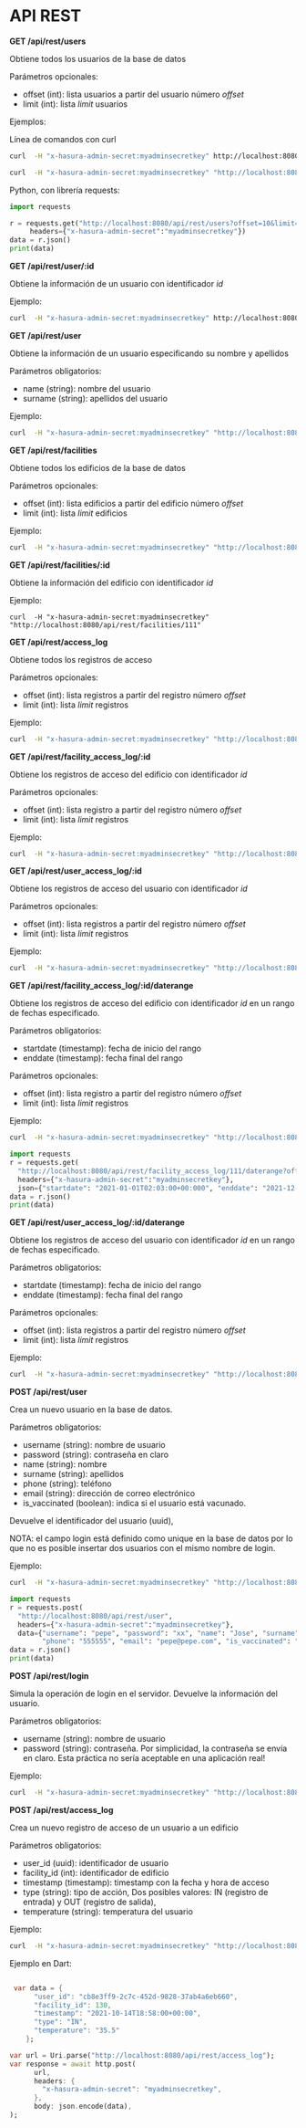 # API REST

**GET /api/rest/users**

Obtiene todos los usuarios de la base de datos

Parámetros opcionales:

- offset (int): lista usuarios a partir del usuario número *offset*
- limit (int): lista *limit* usuarios

Ejemplos:

Línea de comandos con curl

```sh
curl  -H "x-hasura-admin-secret:myadminsecretkey" http://localhost:8080/api/rest/users

curl  -H "x-hasura-admin-secret:myadminsecretkey" "http://localhost:8080/api/rest/users?offset=10&limit=2"
```

Python, con librería requests:

```python
import requests

r = requests.get("http://localhost:8080/api/rest/users?offset=10&limit=2", 
     headers={"x-hasura-admin-secret":"myadminsecretkey"})
data = r.json()
print(data)
```

**GET /api/rest/user/:id**

Obtiene la información de un usuario con identificador *id*

Ejemplo:

```sh
curl  -H "x-hasura-admin-secret:myadminsecretkey" http://localhost:8080/api/rest/users/cb8e3ff9-2c7c-452d-9828-37ab4a6eb660
```



**GET /api/rest/user**

Obtiene la información de un usuario especificando su nombre y apellidos

Parámetros obligatorios:

- name (string): nombre del usuario
- surname (string): apellidos del usuario

Ejemplo:

```sh
curl  -H "x-hasura-admin-secret:myadminsecretkey" "http://localhost:8080/api/rest/user?name=Alberto&surname=Lopez"
```



**GET /api/rest/facilities**

Obtiene todos los edificios de la base de datos

Parámetros opcionales:

- offset (int): lista edificios a partir del edificio número *offset*
- limit (int): lista *limit* edificios

Ejemplo:

```sh
curl  -H "x-hasura-admin-secret:myadminsecretkey" "http://localhost:8080/api/rest/facilities" 
```



**GET /api/rest/facilities/:id**

Obtiene la información del edificio con identificador *id*

Ejemplo:

```shell
curl  -H "x-hasura-admin-secret:myadminsecretkey" "http://localhost:8080/api/rest/facilities/111"
```



**GET /api/rest/access_log**

Obtiene todos los registros de acceso

Parámetros opcionales:

- offset (int): lista registros a partir del registro número *offset*
- limit (int): lista *limit* registros

Ejemplo:

```sh
curl  -H "x-hasura-admin-secret:myadminsecretkey" "http://localhost:8080/api/rest/access_log"
```



**GET /api/rest/facility_access_log/:id**

Obtiene los registros de acceso del edificio con identificador *id*

Parámetros opcionales:

- offset (int): lista registro a partir del registro número *offset*
- limit (int): lista *limit* registros

Ejemplo:

```sh
curl  -H "x-hasura-admin-secret:myadminsecretkey" "http://localhost:8080/api/rest/facility_access_log/111"
```



**GET /api/rest/user_access_log/:id**

Obtiene los registros de acceso del usuario con identificador *id*

Parámetros opcionales:

- offset (int): lista registros a partir del registro número *offset*
- limit (int): lista *limit* registros

Ejemplo:

```sh
curl  -H "x-hasura-admin-secret:myadminsecretkey" "http://localhost:8080/api/rest/user_access_log/cb8e3ff9-2c7c-452d-9828-37ab4a6eb660"
```



**GET /api/rest/facility_access_log/:id/daterange**

Obtiene los registros de acceso del edificio con identificador *id* en un rango de fechas especificado.

Parámetros obligatorios:

- startdate (timestamp): fecha de inicio del rango
- enddate (timestamp): fecha final del rango

Parámetros opcionales:

- offset (int): lista registro a partir del registro número *offset*
- limit (int): lista *limit* registros

Ejemplo:

```sh
curl  -H "x-hasura-admin-secret:myadminsecretkey" "http://localhost:8080/api/rest/facility_access_log/111/daterange" -d '{"startdate": "2021-01-01T02:03:00+00:000", "enddate": "2021-12-01T02:03:00+00:000"}' -X GET
```

```python
import requests
r = requests.get( 
  "http://localhost:8080/api/rest/facility_access_log/111/daterange?offset=0&limit=10", 
  headers={"x-hasura-admin-secret":"myadminsecretkey"}, 
  json={"startdate": "2021-01-01T02:03:00+00:000", "enddate": "2021-12-01T02:03:00+00:000"})
data = r.json()
print(data)
```



**GET /api/rest/user_access_log/:id/daterange**

Obtiene los registros de acceso del usuario con identificador *id* en un rango de fechas especificado.

Parámetros obligatorios:

- startdate (timestamp): fecha de inicio del rango
- enddate (timestamp): fecha final del rango

Parámetros opcionales:

- offset (int): lista registros a partir del registro número *offset*
- limit (int): lista *limit* registros

Ejemplo:

```sh
curl  -H "x-hasura-admin-secret:myadminsecretkey" "http://localhost:8080/api/rest/user_access_log/cb8e3ff9-2c7c-452d-9828-37ab4a6eb660/daterange" -d '{"startdate": "2021-01-01T02:03:00+00:000", "enddate": "2021-12-01T02:03:00+00:000"}' -X GET
```

**POST /api/rest/user**

Crea un nuevo usuario en la base de datos. 

Parámetros obligatorios:

- username (string): nombre de usuario
- password (string): contraseña en claro
- name (string): nombre
- surname (string): apellidos
- phone (string): teléfono
- email (string): dirección de correo electrónico
- is_vaccinated (boolean): indica si el usuario está vacunado. 

Devuelve el identificador del usuario (uuid),

NOTA: el campo login está definido como unique en la base de datos por lo que no es posible insertar dos usuarios con el mismo nombre de login.

Ejemplo:

```sh
curl  -H "x-hasura-admin-secret:myadminsecretkey" "http://localhost:8080/api/rest/user" -d '{"username": "pepe", "password": "xx", "name": "Jose", "surname": "Garcia", "phone": "555555", "email": "pepe@pepe.com", "is_vaccinated": "true"}' -X POST
```

```python
import requests
r = requests.post(
  "http://localhost:8080/api/rest/user",
  headers={"x-hasura-admin-secret":"myadminsecretkey"},
  data={"username": "pepe", "password": "xx", "name": "Jose", "surname": "Garcia", 
        "phone": "555555", "email": "pepe@pepe.com", "is_vaccinated": "true"})
data = r.json()
print(data)
```



**POST /api/rest/login**

Simula la operación de login en el servidor. Devuelve la información del usuario.

Parámetros obligatorios:

- username (string): nombre de usuario
- password (string): contraseña. Por simplicidad, la contraseña se envía en claro. Esta práctica no sería aceptable en una aplicación real!

Ejemplo:

```sh
curl  -H "x-hasura-admin-secret:myadminsecretkey" "http://localhost:8080/api/rest/login?username=pepe&password=xx" -X POST
```



**POST /api/rest/access_log**

Crea un nuevo registro de acceso de un usuario a un edificio

Parámetros obligatorios:

- user_id (uuid): identificador de usuario
- facility_id (int): identificador de edificio
- timestamp (timestamp): timestamp con la fecha y hora de acceso
- type (string): tipo de acción, Dos posibles valores: IN (registro de entrada) y OUT (registro de salida), 
- temperature (string): temperatura del usuario  

Ejemplo:

```sh
curl  -H "x-hasura-admin-secret:myadminsecretkey" "http://localhost:8080/api/rest/access_log" -d '{"facility_id": 111, "user_id": "cb8e3ff9-2c7c-452d-9828-37ab4a6eb660", "timestamp": "2021-09-05T18:58:00+00:00","type":"IN", "temperature": "35.7"}' -X POST

```

Ejemplo en Dart:
```dart

 var data = {
      "user_id": "cb8e3ff9-2c7c-452d-9828-37ab4a6eb660",
      "facility_id": 130,
      "timestamp": "2021-10-14T18:58:00+00:00",
      "type": "IN",
      "temperature": "35.5"
    };

var url = Uri.parse("http://localhost:8080/api/rest/access_log");
var response = await http.post(
      url,
      headers: {
        "x-hasura-admin-secret": "myadminsecretkey",
      },
      body: json.encode(data),
);
```
